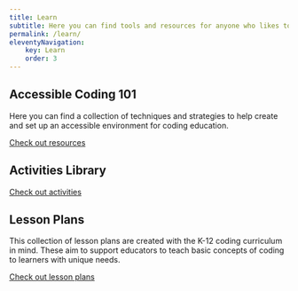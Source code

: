 ```yaml
---
title: Learn
subtitle: Here you can find tools and resources for anyone who likes to learn to code. Beginners, learners, parents, and teachers can explore many activities to find a place to start.
permalink: /learn/
eleventyNavigation:
    key: Learn
    order: 3
---
```

## Accessible Coding 101

Here you can find a collection of techniques and strategies to help create and set up an accessible environment for
coding education.

[Check out resources](/learn/resources/)

## Activities Library

[Check out activities](/learn/activities/)

## Lesson Plans

This collection of lesson plans are created with the K-12 coding curriculum in mind. These aim to support educators to
teach basic concepts of coding to learners with unique needs.

[Check out lesson plans](/learn/lesson-plans/)
